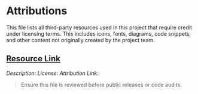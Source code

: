 <!--
START OF: ATTRIBUTIONS.md
Purpose: List all third-party assets, tools, or content requiring attribution under their respective licenses.
Update Frequency: When new assets are added or replaced.
Location: docs/ATTRIBUTIONS.md
-->

# Attributions

This file lists all third-party resources used in this project that require credit under licensing terms. This includes icons, fonts, diagrams, code snippets, and other content not originally created by the project team.

## [Resource Link]()
_Description:_
_License:_
_Attribution Link:_


> Ensure this file is reviewed before public releases or code audits.

<!-- END OF: ATTRIBUTIONS.md -->
